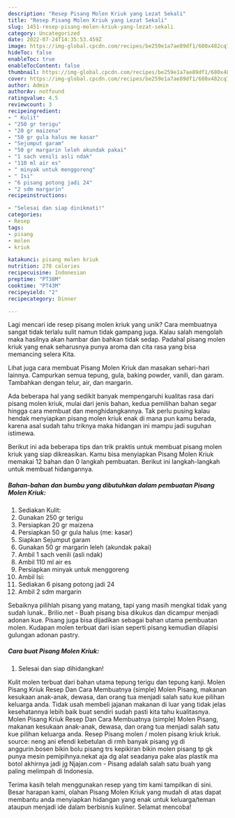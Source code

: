 ```yaml
---
description: "Resep Pisang Molen Kriuk yang Lezat Sekali"
title: "Resep Pisang Molen Kriuk yang Lezat Sekali"
slug: 1451-resep-pisang-molen-kriuk-yang-lezat-sekali
category: Uncategorized
date: 2022-07-24T14:35:53.459Z
image: https://img-global.cpcdn.com/recipes/be259e1a7ae89df1/680x482cq70/pisang-molen-kriuk-foto-resep-utama.jpg
hideToc: false
enableToc: true
enableTocContent: false
thumbnail: https://img-global.cpcdn.com/recipes/be259e1a7ae89df1/680x482cq70/pisang-molen-kriuk-foto-resep-utama.jpg
cover: https://img-global.cpcdn.com/recipes/be259e1a7ae89df1/680x482cq70/pisang-molen-kriuk-foto-resep-utama.jpg
author: Admin
authorAv: notfound
ratingvalue: 4.5
reviewcount: 3
recipeingredient:
- " Kulit"
- "250 gr terigu"
- "20 gr maizena"
- "50 gr gula halus me kasar"
- "Sejumput garam"
- "50 gr margarin leleh akundak pakai"
- "1 sach venili asli ndak"
- "110 ml air es"
- " minyak untuk menggoreng"
- " Isi"
- "6 pisang potong jadi 24"
- "2 sdm margarin"
recipeinstructions:

- "Selesai dan siap dinikmati!"
categories:
- Resep
tags:
- pisang
- molen
- kriuk

katakunci: pisang molen kriuk 
nutrition: 278 calories
recipecuisine: Indonesian
preptime: "PT38M"
cooktime: "PT43M"
recipeyield: "2"
recipecategory: Dinner

---
```





Lagi mencari ide resep pisang molen kriuk yang unik? Cara membuatnya sangat tidak terlalu sulit namun tidak gampang juga. Kalau salah mengolah maka hasilnya akan hambar dan bahkan tidak sedap. Padahal pisang molen kriuk yang enak seharusnya punya aroma dan cita rasa yang bisa memancing selera Kita.





Lihat juga cara membuat Pisang Molen Kriuk dan masakan sehari-hari lainnya. Campurkan semua tepung, gula, baking powder, vanili, dan garam. Tambahkan dengan telur, air, dan margarin.

Ada beberapa hal yang sedikit banyak mempengaruhi kualitas rasa dari pisang molen kriuk, mulai dari jenis bahan, kedua pemilihan bahan segar hingga cara membuat dan menghidangkannya. Tak perlu pusing kalau hendak menyiapkan pisang molen kriuk enak di mana pun kamu berada, karena asal sudah tahu triknya maka hidangan ini mampu jadi suguhan istimewa.






Berikut ini ada beberapa tips dan trik praktis untuk membuat pisang molen kriuk yang siap dikreasikan. Kamu bisa menyiapkan Pisang Molen Kriuk memakai 12 bahan dan 0 langkah pembuatan. Berikut ini langkah-langkah untuk membuat hidangannya.

<!--inarticleads1-->

##### Bahan-bahan dan bumbu yang dibutuhkan dalam pembuatan Pisang Molen Kriuk:

1. Sediakan  Kulit:
1. Gunakan 250 gr terigu
1. Persiapkan 20 gr maizena
1. Persiapkan 50 gr gula halus (me: kasar)
1. Siapkan Sejumput garam
1. Gunakan 50 gr margarin leleh (akundak pakai)
1. Ambil 1 sach venili (asli ndak)
1. Ambil 110 ml air es
1. Persiapkan  minyak untuk menggoreng
1. Ambil  Isi:
1. Sediakan 6 pisang potong jadi 24
1. Ambil 2 sdm margarin


Sebaiknya pilihlah pisang yang matang, tapi yang masih mengkal tidak yang sudah lunak.. Brilio.net - Buah pisang bisa dikukus dan dicampur menjadi adonan kue. Pisang juga bisa dijadikan sebagai bahan utama pembuatan molen. Kudapan molen terbuat dari isian seperti pisang kemudian dilapisi gulungan adonan pastry. 

<!--inarticleads2-->

##### Cara buat Pisang Molen Kriuk:


1. Selesai dan siap dihidangkan!

Kulit molen terbuat dari bahan utama tepung terigu dan tepung kanji. Molen Pisang Kriuk Resep Dan Cara Membuatnya (simple) Molen Pisang, makanan kesukaan anak-anak, dewasa, dan orang tua menjadi salah satu kue pilihan keluarga anda. Tidak usah membeli jajanan makanan di luar yang tidak jelas kesehatannya lebih baik buat sendiri sudah pasti kita tahu kualitasnya. Molen Pisang Kriuk Resep Dan Cara Membuatnya (simple) Molen Pisang, makanan kesukaan anak-anak, dewasa, dan orang tua menjadi salah satu kue pilihan keluarga anda. Resep Pisang molen / molen pisang kriuk kriuk. source: neng ani efendi kebetulan di rmh banyak pisang yg di anggurin.bosen bikin bolu pisang trs kepikiran bikin molen pisang tp gk punya mesin pemipihnya.nekat aja dg alat seadanya pake alas plastik ma botol akhirnya jadi jg Njajan.com - Pisang adalah salah satu buah yang paling melimpah di Indonesia. 

Terima kasih telah menggunakan resep yang tim kami tampilkan di sini. Besar harapan kami, olahan Pisang Molen Kriuk yang mudah di atas dapat membantu anda menyiapkan hidangan yang enak untuk keluarga/teman ataupun menjadi ide dalam berbisnis kuliner. Selamat mencoba!

